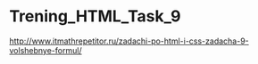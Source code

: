 # Trening_HTML_Task_9
http://www.itmathrepetitor.ru/zadachi-po-html-i-css-zadacha-9-volshebnye-formul/
